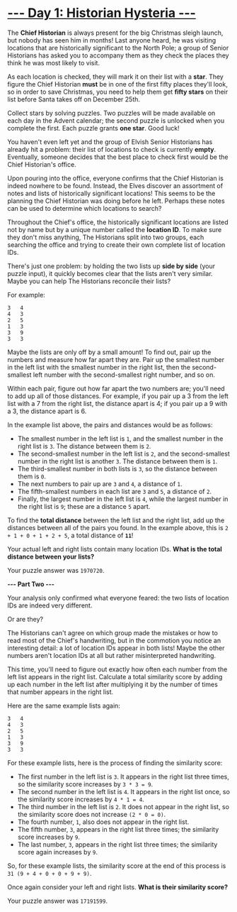 # [--- Day 1: Historian Hysteria ---](https://adventofcode.com/2024/day/1)

The **Chief Historian** is always present for the big Christmas sleigh launch, but nobody has seen him in months! Last anyone heard, he was visiting locations that are historically significant to the North Pole; a group of Senior Historians has asked you to accompany them as they check the places they think he was most likely to visit.

As each location is checked, they will mark it on their list with a **star**. They figure the Chief Historian **must** be in one of the first fifty places they'll look, so in order to save Christmas, you need to help them get **fifty stars** on their list before Santa takes off on December 25th.

Collect stars by solving puzzles. Two puzzles will be made available on each day in the Advent calendar; the second puzzle is unlocked when you complete the first. Each puzzle grants **one star**. Good luck!

You haven't even left yet and the group of Elvish Senior Historians has already hit a problem: their list of locations to check is currently **empty**. Eventually, someone decides that the best place to check first would be the Chief Historian's office.

Upon pouring into the office, everyone confirms that the Chief Historian is indeed nowhere to be found. Instead, the Elves discover an assortment of notes and lists of historically significant locations! This seems to be the planning the Chief Historian was doing before he left. Perhaps these notes can be used to determine which locations to search?

Throughout the Chief's office, the historically significant locations are listed not by name but by a unique number called the **location ID**. To make sure they don't miss anything, The Historians split into two groups, each searching the office and trying to create their own complete list of location IDs.

There's just one problem: by holding the two lists up **side by side** (your puzzle input), it quickly becomes clear that the lists aren't very similar. Maybe you can help The Historians reconcile their lists?

For example:
```
3   4
4   3
2   5
1   3
3   9
3   3
```
Maybe the lists are only off by a small amount! To find out, pair up the numbers and measure how far apart they are. Pair up the smallest number in the left list with the smallest number in the right list, then the second-smallest left number with the second-smallest right number, and so on.

Within each pair, figure out how far apart the two numbers are; you'll need to add up all of those distances. For example, if you pair up a 3 from the left list with a 7 from the right list, the distance apart is 4; if you pair up a 9 with a 3, the distance apart is 6.

In the example list above, the pairs and distances would be as follows:

- The smallest number in the left list is ``1``, and the smallest number in the right list is ``3``. The distance between them is ``2``.
- The second-smallest number in the left list is ``2``, and the second-smallest number in the right list is another ``3``. The distance between them is ``1``.
- The third-smallest number in both lists is ``3``, so the distance between them is ``0``.
- The next numbers to pair up are ``3`` and ``4``, a distance of ``1``.
- The fifth-smallest numbers in each list are ``3`` and ``5``, a distance of ``2``.
- Finally, the largest number in the left list is ``4``, while the largest number in the right list is ``9``; these are a distance ``5`` apart.

To find the **total distance** between the left list and the right list, add up the distances between all of the pairs you found. In the example above, this is ``2 + 1 + 0 + 1 + 2 + 5``, a total distance of **``11``**!

Your actual left and right lists contain many location IDs. 
**What is the total distance between your lists?**

Your puzzle answer was ``1970720``.

**--- Part Two ---**

Your analysis only confirmed what everyone feared: the two lists of location IDs are indeed very different.

Or are they?

The Historians can't agree on which group made the mistakes or how to read most of the Chief's handwriting, but in the commotion you notice an interesting detail: a lot of location IDs appear in both lists! Maybe the other numbers aren't location IDs at all but rather misinterpreted handwriting.

This time, you'll need to figure out exactly how often each number from the left list appears in the right list. Calculate a total similarity score by adding up each number in the left list after multiplying it by the number of times that number appears in the right list.

Here are the same example lists again:
```
3   4
4   3
2   5
1   3
3   9
3   3
```
For these example lists, here is the process of finding the similarity score:

- The first number in the left list is ``3``. It appears in the right list three times, so the similarity score increases by ``3 * 3 = 9``.
- The second number in the left list is ``4``. It appears in the right list once, so the similarity score increases by ``4 * 1 = 4``.
- The third number in the left list is ``2``. It does not appear in the right list, so the similarity score does not increase ``(2 * 0 = 0)``.
- The fourth number, ``1``, also does not appear in the right list.
- The fifth number, ``3``, appears in the right list three times; the similarity score increases by ``9``.
- The last number, ``3``, appears in the right list three times; the similarity score again increases by ``9``.

So, for these example lists, the similarity score at the end of this process is ``31 (9 + 4 + 0 + 0 + 9 + 9)``.

Once again consider your left and right lists. 
**What is their similarity score?**

Your puzzle answer was ``17191599``.
